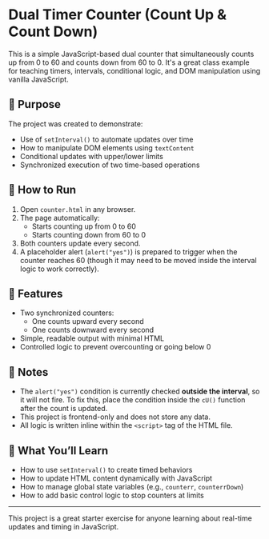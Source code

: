 # Dual Timer Counter (Count Up & Count Down)

This is a simple JavaScript-based dual counter that simultaneously counts up from 0 to 60 and counts down from 60 to 0. It's a great class example for teaching timers, intervals, conditional logic, and DOM manipulation using vanilla JavaScript.

## 🎯 Purpose

The project was created to demonstrate:

- Use of `setInterval()` to automate updates over time
- How to manipulate DOM elements using `textContent`
- Conditional updates with upper/lower limits
- Synchronized execution of two time-based operations

## 🧱 How to Run

1. Open `counter.html` in any browser.
2. The page automatically:
   - Starts counting up from 0 to 60
   - Starts counting down from 60 to 0
3. Both counters update every second.
4. A placeholder alert (`alert("yes")`) is prepared to trigger when the counter reaches 60 (though it may need to be moved inside the interval logic to work correctly).

## 🚀 Features

- Two synchronized counters:
  - One counts upward every second
  - One counts downward every second
- Simple, readable output with minimal HTML
- Controlled logic to prevent overcounting or going below 0

## 📌 Notes

- The `alert("yes")` condition is currently checked **outside the interval**, so it will not fire. To fix this, place the condition inside the `cU()` function after the count is updated.
- This project is frontend-only and does not store any data.
- All logic is written inline within the `<script>` tag of the HTML file.

## 🧠 What You’ll Learn

- How to use `setInterval()` to create timed behaviors
- How to update HTML content dynamically with JavaScript
- How to manage global state variables (e.g., `counterr`, `counterrDown`)
- How to add basic control logic to stop counters at limits

---

This project is a great starter exercise for anyone learning about real-time updates and timing in JavaScript.
